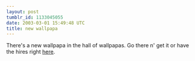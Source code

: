 ```yaml
---
layout: post
tumblr_id: 1133045055
date: 2003-03-01 15:49:48 UTC
title: new wallpapa
---
```


There's a new wallpapa in the hall of wallpapas. Go there n' get it or have the hires right <a href="http://rasmusandersson.se/rp13/gfx/wallpapas/1280_elli2.jpg" target="_blank">here</a>.
